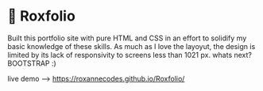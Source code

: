 # 💼 Roxfolio

Built this portfolio site with pure HTML and CSS in an effort to solidify my basic knowledge of these skills. As much as I love the layoyut, the design is limited by its lack of responsivity to screens less than 1021 px. whats next? BOOTSTRAP :)

live demo --> https://roxannecodes.github.io/Roxfolio/
